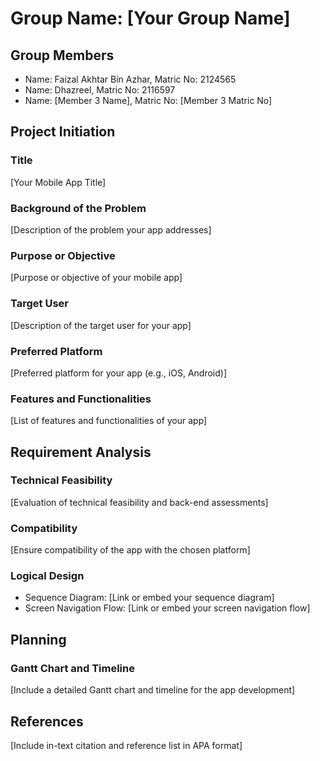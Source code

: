 # Group Name: [Your Group Name]

## Group Members
- Name: Faizal Akhtar Bin Azhar, Matric No: 2124565
- Name: Dhazreel, Matric No: 2116597
- Name: [Member 3 Name], Matric No: [Member 3 Matric No]

## Project Initiation
### Title
[Your Mobile App Title]

### Background of the Problem
[Description of the problem your app addresses]

### Purpose or Objective
[Purpose or objective of your mobile app]

### Target User
[Description of the target user for your app]

### Preferred Platform
[Preferred platform for your app (e.g., iOS, Android)]

### Features and Functionalities
[List of features and functionalities of your app]

## Requirement Analysis
### Technical Feasibility
[Evaluation of technical feasibility and back-end assessments]

### Compatibility
[Ensure compatibility of the app with the chosen platform]

### Logical Design
- Sequence Diagram: [Link or embed your sequence diagram]
- Screen Navigation Flow: [Link or embed your screen navigation flow]

## Planning
### Gantt Chart and Timeline
[Include a detailed Gantt chart and timeline for the app development]

## References
[Include in-text citation and reference list in APA format]
